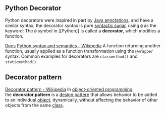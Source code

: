 ## Python Decorator
Python decorators were inspired in part by [Java annotations](https://en.wikipedia.org/wiki/Java_annotation "Java annotation"), and have a similar syntax; the decorator syntax is pure [syntactic sugar](https://en.wikipedia.org/wiki/Syntactic_sugar "Syntactic sugar"), using `@` as the keyword:
The `@` symbol in [[Python]] is called a **decorator**, which modifies a function.

[Docs](https://docs.python.org/3/glossary.html#term-decorator)
[Python syntax and semantics - Wikipedia](https://en.wikipedia.org/wiki/Python_syntax_and_semantics#Decorators)
A function returning another function, usually applied as a function transformation using the `@wrapper` syntax. Common examples for decorators are `classmethod()` and `staticmethod()`.

## Decorator pattern
[Decorator pattern - Wikipedia](https://en.wikipedia.org/wiki/Decorator_pattern)
In [object-oriented programming](https://en.wikipedia.org/wiki/Object-oriented_programming "Object-oriented programming"), the **decorator pattern** is a [design pattern](https://en.wikipedia.org/wiki/Design_pattern_(computer_science) "Design pattern (computer science)") that allows behavior to be added to an individual [object](https://en.wikipedia.org/wiki/Object_(computer_science) "Object (computer science)"), dynamically, without affecting the behavior of other objects from the same [class](https://en.wikipedia.org/wiki/Class_(computer_science) "Class (computer science)").